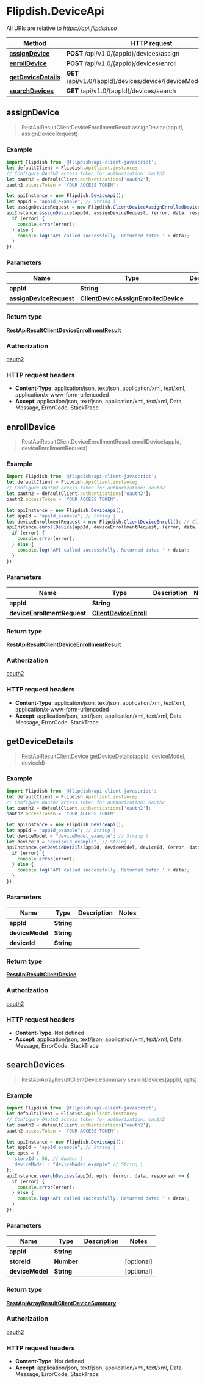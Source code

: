 # Flipdish.DeviceApi

All URIs are relative to *https://api.flipdish.co*

Method | HTTP request | Description
------------- | ------------- | -------------
[**assignDevice**](DeviceApi.md#assignDevice) | **POST** /api/v1.0/{appId}/devices/assign | 
[**enrollDevice**](DeviceApi.md#enrollDevice) | **POST** /api/v1.0/{appId}/devices/enroll | 
[**getDeviceDetails**](DeviceApi.md#getDeviceDetails) | **GET** /api/v1.0/{appId}/devices/device/{deviceModel}/{deviceId} | 
[**searchDevices**](DeviceApi.md#searchDevices) | **GET** /api/v1.0/{appId}/devices/search | 



## assignDevice

> RestApiResultClientDeviceEnrollmentResult assignDevice(appId, assignDeviceRequest)



### Example

```javascript
import Flipdish from '@flipdish/api-client-javascript';
let defaultClient = Flipdish.ApiClient.instance;
// Configure OAuth2 access token for authorization: oauth2
let oauth2 = defaultClient.authentications['oauth2'];
oauth2.accessToken = 'YOUR ACCESS TOKEN';

let apiInstance = new Flipdish.DeviceApi();
let appId = "appId_example"; // String | 
let assignDeviceRequest = new Flipdish.ClientDeviceAssignEnrolledDevice(); // ClientDeviceAssignEnrolledDevice | 
apiInstance.assignDevice(appId, assignDeviceRequest, (error, data, response) => {
  if (error) {
    console.error(error);
  } else {
    console.log('API called successfully. Returned data: ' + data);
  }
});
```

### Parameters


Name | Type | Description  | Notes
------------- | ------------- | ------------- | -------------
 **appId** | **String**|  | 
 **assignDeviceRequest** | [**ClientDeviceAssignEnrolledDevice**](ClientDeviceAssignEnrolledDevice.md)|  | 

### Return type

[**RestApiResultClientDeviceEnrollmentResult**](RestApiResultClientDeviceEnrollmentResult.md)

### Authorization

[oauth2](../README.md#oauth2)

### HTTP request headers

- **Content-Type**: application/json, text/json, application/xml, text/xml, application/x-www-form-urlencoded
- **Accept**: application/json, text/json, application/xml, text/xml, Data, Message, ErrorCode, StackTrace


## enrollDevice

> RestApiResultClientDeviceEnrollmentResult enrollDevice(appId, deviceEnrollmentRequest)



### Example

```javascript
import Flipdish from '@flipdish/api-client-javascript';
let defaultClient = Flipdish.ApiClient.instance;
// Configure OAuth2 access token for authorization: oauth2
let oauth2 = defaultClient.authentications['oauth2'];
oauth2.accessToken = 'YOUR ACCESS TOKEN';

let apiInstance = new Flipdish.DeviceApi();
let appId = "appId_example"; // String | 
let deviceEnrollmentRequest = new Flipdish.ClientDeviceEnroll(); // ClientDeviceEnroll | 
apiInstance.enrollDevice(appId, deviceEnrollmentRequest, (error, data, response) => {
  if (error) {
    console.error(error);
  } else {
    console.log('API called successfully. Returned data: ' + data);
  }
});
```

### Parameters


Name | Type | Description  | Notes
------------- | ------------- | ------------- | -------------
 **appId** | **String**|  | 
 **deviceEnrollmentRequest** | [**ClientDeviceEnroll**](ClientDeviceEnroll.md)|  | 

### Return type

[**RestApiResultClientDeviceEnrollmentResult**](RestApiResultClientDeviceEnrollmentResult.md)

### Authorization

[oauth2](../README.md#oauth2)

### HTTP request headers

- **Content-Type**: application/json, text/json, application/xml, text/xml, application/x-www-form-urlencoded
- **Accept**: application/json, text/json, application/xml, text/xml, Data, Message, ErrorCode, StackTrace


## getDeviceDetails

> RestApiResultClientDevice getDeviceDetails(appId, deviceModel, deviceId)



### Example

```javascript
import Flipdish from '@flipdish/api-client-javascript';
let defaultClient = Flipdish.ApiClient.instance;
// Configure OAuth2 access token for authorization: oauth2
let oauth2 = defaultClient.authentications['oauth2'];
oauth2.accessToken = 'YOUR ACCESS TOKEN';

let apiInstance = new Flipdish.DeviceApi();
let appId = "appId_example"; // String | 
let deviceModel = "deviceModel_example"; // String | 
let deviceId = "deviceId_example"; // String | 
apiInstance.getDeviceDetails(appId, deviceModel, deviceId, (error, data, response) => {
  if (error) {
    console.error(error);
  } else {
    console.log('API called successfully. Returned data: ' + data);
  }
});
```

### Parameters


Name | Type | Description  | Notes
------------- | ------------- | ------------- | -------------
 **appId** | **String**|  | 
 **deviceModel** | **String**|  | 
 **deviceId** | **String**|  | 

### Return type

[**RestApiResultClientDevice**](RestApiResultClientDevice.md)

### Authorization

[oauth2](../README.md#oauth2)

### HTTP request headers

- **Content-Type**: Not defined
- **Accept**: application/json, text/json, application/xml, text/xml, Data, Message, ErrorCode, StackTrace


## searchDevices

> RestApiArrayResultClientDeviceSummary searchDevices(appId, opts)



### Example

```javascript
import Flipdish from '@flipdish/api-client-javascript';
let defaultClient = Flipdish.ApiClient.instance;
// Configure OAuth2 access token for authorization: oauth2
let oauth2 = defaultClient.authentications['oauth2'];
oauth2.accessToken = 'YOUR ACCESS TOKEN';

let apiInstance = new Flipdish.DeviceApi();
let appId = "appId_example"; // String | 
let opts = {
  'storeId': 56, // Number | 
  'deviceModel': "deviceModel_example" // String | 
};
apiInstance.searchDevices(appId, opts, (error, data, response) => {
  if (error) {
    console.error(error);
  } else {
    console.log('API called successfully. Returned data: ' + data);
  }
});
```

### Parameters


Name | Type | Description  | Notes
------------- | ------------- | ------------- | -------------
 **appId** | **String**|  | 
 **storeId** | **Number**|  | [optional] 
 **deviceModel** | **String**|  | [optional] 

### Return type

[**RestApiArrayResultClientDeviceSummary**](RestApiArrayResultClientDeviceSummary.md)

### Authorization

[oauth2](../README.md#oauth2)

### HTTP request headers

- **Content-Type**: Not defined
- **Accept**: application/json, text/json, application/xml, text/xml, Data, Message, ErrorCode, StackTrace

